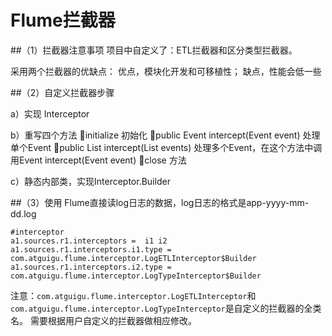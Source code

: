 # Flume拦截器

##（1）拦截器注意事项
	项目中自定义了：ETL拦截器和区分类型拦截器。
   
   采用两个拦截器的优缺点：
    优点，模块化开发和可移植性；
    缺点，性能会低一些

##（2）自定义拦截器步骤

a）实现 Interceptor

b）重写四个方法
    initialize 初始化
    public Event intercept(Event event) 处理单个Event
    public List<Event> intercept(List<Event> events) 处理多个Event，在这个方法中调用Event intercept(Event event)
    close 方法
    
c）静态内部类，实现Interceptor.Builder

##（3）使用
Flume直接读log日志的数据，log日志的格式是app-yyyy-mm-dd.log
```shell script
#interceptor
a1.sources.r1.interceptors =  i1 i2
a1.sources.r1.interceptors.i1.type = com.atguigu.flume.interceptor.LogETLInterceptor$Builder
a1.sources.r1.interceptors.i2.type = com.atguigu.flume.interceptor.LogTypeInterceptor$Builder
```

注意：`com.atguigu.flume.interceptor.LogETLInterceptor`和
`com.atguigu.flume.interceptor.LogTypeInterceptor`是自定义的拦截器的全类名。
需要根据用户自定义的拦截器做相应修改。
